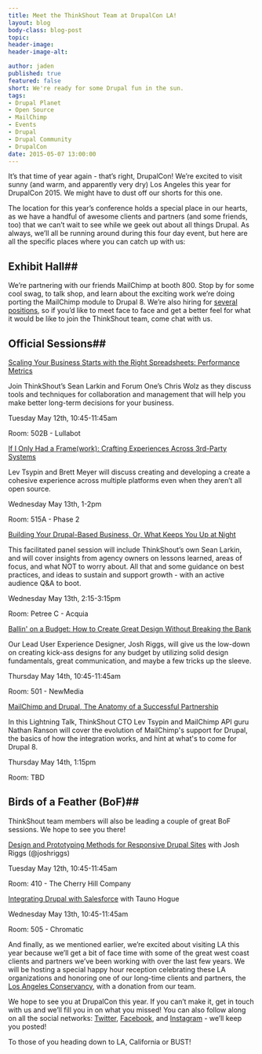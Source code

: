 ```yaml
---
title: Meet the ThinkShout Team at DrupalCon LA!
layout: blog
body-class: blog-post
topic:
header-image:
header-image-alt:

author: jaden
published: true
featured: false
short: We're ready for some Drupal fun in the sun.
tags:
- Drupal Planet
- Open Source
- MailChimp
- Events
- Drupal
- Drupal Community
- DrupalCon
date: 2015-05-07 13:00:00
---
```


It’s that time of year again - that’s right, DrupalCon! We’re excited to visit sunny (and warm, and apparently very dry) Los Angeles this year for DrupalCon 2015. We might have to dust off our shorts for this one.

The location for this year’s conference holds a special place in our hearts, as we have a handful of awesome clients and partners (and some friends, too) that we can’t wait to see while we geek out about all things Drupal. As always, we’ll all be running around during this four day event, but here are all the specific places where you can catch up with us:

## Exhibit Hall##

We’re partnering with our friends MailChimp at booth 800. Stop by for some cool swag, to talk shop, and learn about the exciting work we’re doing porting the MailChimp module to Drupal 8. We’re also hiring for [several positions](/careers/), so if you’d like to meet face to face and get a better feel for what it would be like to join the ThinkShout team, come chat with us.

## Official Sessions##

[Scaling Your Business Starts with the Right Spreadsheets: Performance Metrics](https://events.drupal.org/losangeles2015/sessions/scaling-your-business-starts-right-spreadsheets-performance-metrics)[ ](https://events.drupal.org/losangeles2015/sessions/scaling-your-business-starts-right-spreadsheets-performance-metrics)

Join ThinkShout’s Sean Larkin and Forum One’s Chris Wolz as they discuss tools and techniques for collaboration and management that will help you make better long-term decisions for your business.

Tuesday May 12th, 10:45-11:45am

Room: 502B - Lullabot

[If I Only Had a Frame(work): Crafting Experiences Across 3rd-Party Systems](https://events.drupal.org/losangeles2015/sessions/if-i-only-had-framework-creating-unified-digital-experience-across-3rd-party)

Lev Tsypin and Brett Meyer will discuss creating and developing a create a cohesive experience across multiple platforms even when they aren’t all open source.

Wednesday May 13th, 1-2pm

Room: 515A - Phase 2

[Building Your Drupal-Based Business, Or, What Keeps You Up at Night](https://events.drupal.org/losangeles2015/sessions/building-your-drupal-based-business-or-what-keeps-you-night) 

This facilitated panel session will include ThinkShout’s own Sean Larkin, and will cover insights from agency owners on lessons learned, areas of focus, and what NOT to worry about. All that and some guidance on best practices, and ideas to sustain and support growth - with an active audience Q&A to boot.

Wednesday May 13th, 2:15-3:15pm

Room: Petree C - Acquia

[Ballin' on a Budget: How to Create Great Design Without Breaking the Bank](https://events.drupal.org/losangeles2015/sessions/ballin-budget-how-create-great-design-without-breaking-bank)[ ](https://events.drupal.org/losangeles2015/sessions/ballin-budget-how-create-great-design-without-breaking-bank)

Our Lead User Experience Designer, Josh Riggs, will give us the low-down on creating kick-ass designs for any budget by utilizing solid design fundamentals, great communication, and maybe a few tricks up the sleeve.

Thursday May 14th, 10:45-11:45am

Room: 501 - NewMedia

[MailChimp and Drupal, The Anatomy of a Successful Partnership](https://events.drupal.org/losangeles2015/sessions/mailchimp-drupal-anatomy-successful-partnership) 

In this Lightning Talk, ThinkShout CTO Lev Tsypin and MailChimp API guru Nathan Ranson will cover the evolution of MailChimp's support for Drupal, the basics of how the integration works, and hint at what's to come for Drupal 8.

Thursday May 14th, 1:15pm

Room: TBD

## Birds of a Feather (BoF)##

ThinkShout team members will also be leading a couple of great BoF sessions. We hope to see you there!

[Design and Prototyping Methods for Responsive Drupal Sites](https://events.drupal.org/losangeles2015/bofs/design-and-prototyping-methods-responsive-drupal-sites) with Josh Riggs (@joshriggs)

Tuesday May 12th, 10:45-11:45am

Room: 410 - The Cherry Hill Company

[Integrating Drupal with Salesforce](https://events.drupal.org/losangeles2015/bofs/integrating-drupal-salesforce) with Tauno Hogue

Wednesday May 13th, 10:45-11:45am

Room: 505 - Chromatic

And finally, as we mentioned earlier, we’re excited about visiting LA this year because we’ll get a bit of face time with some of the great west coast clients and partners we’ve been working with over the last few years. We will be hosting a special happy hour reception celebrating these LA organizations and honoring one of our long-time clients and partners, the [Los Angeles Conservancy](/work/la-conservancy/), with a donation from our team.

We hope to see you at DrupalCon this year. If you can’t make it, get in touch with us and we’ll fill you in on what you missed! You can also follow along on all the social networks: [Twitter](https://twitter.com/thinkshout), [Facebook](https://www.facebook.com/ThinkShout), and [Instagram](https://instagram.com/thinkshout/) - we’ll keep you posted!

To those of you heading down to LA, California or BUST!
